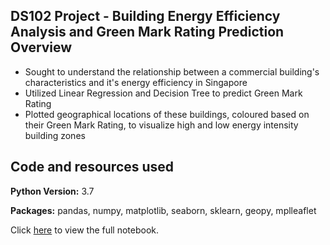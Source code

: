 ## DS102 Project - Building Energy Efficiency Analysis and Green Mark Rating Prediction Overview
* Sought to understand the relationship between a commercial building's characteristics and it's energy efficiency in Singapore
* Utilized Linear Regression and Decision Tree to predict Green Mark Rating
* Plotted geographical locations of these buildings, coloured based on their Green Mark Rating, to visualize high and low energy intensity building zones

## Code and resources used
**Python Version:** 3.7

**Packages:** pandas, numpy, matplotlib, seaborn, sklearn, geopy, mplleaflet

Click [here](https://github.com/aaron-ang/ds102-project/blob/main/team7-aaron-ang-charis-ching-sean-goh-cheryl-tan-fook-hoi-chung-ds102-assignment.ipynb) to view the full notebook.

